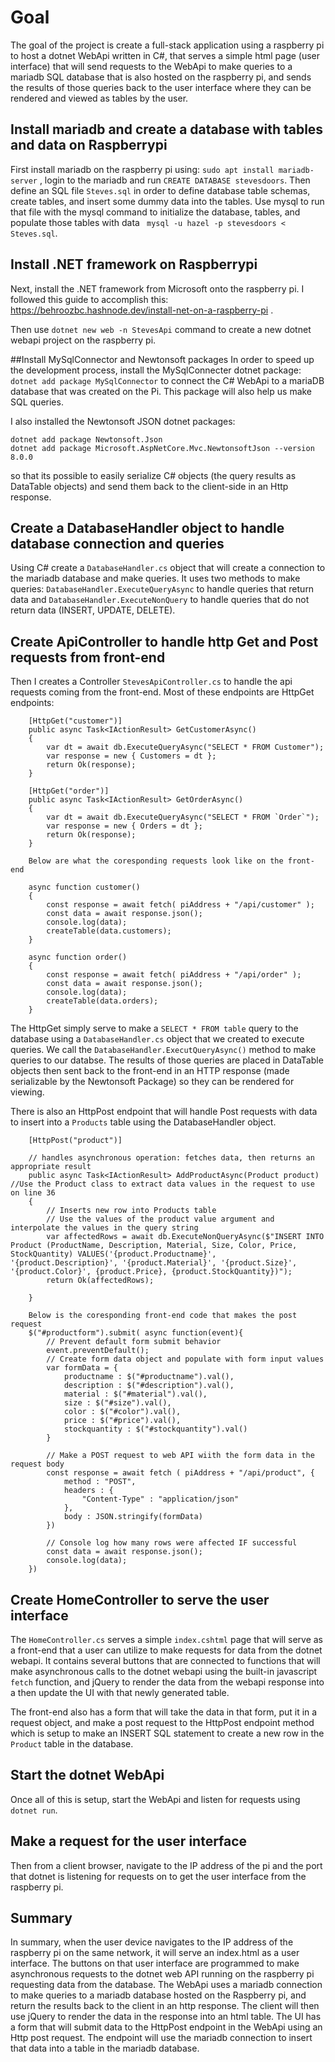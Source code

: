 # Goal

The goal of the project is create a full-stack application using a raspberry pi to host a dotnet WebApi written in C#, that serves a simple html page (user interface)
that will send requests to the WebApi to make queries to a mariadb SQL database that is also hosted on the raspberry pi, and sends the results of those queries 
back to the user interface where they can be rendered and viewed as tables by the user.

## Install mariadb and create a database with tables and data on Raspberrypi

First install mariadb on the raspberry pi using: ``` sudo apt install mariadb-server ``` , login to the mariadb and run ``` CREATE DATABASE stevesdoors ```. 
Then define an SQL file `Steves.sql` in order to define database table schemas, create tables, and insert some dummy data 
into the tables. Use mysql to run that file with the mysql command to initialize the database, tables, and populate those tables with data 
``` mysql -u hazel -p stevesdoors < Steves.sql```. 

## Install .NET framework on Raspberrypi
Next, install the .NET framework from Microsoft onto the raspberry pi. I followed this guide to accomplish this: https://behroozbc.hashnode.dev/install-net-on-a-raspberry-pi .

Then use ``` dotnet new web -n StevesApi ``` command to create a new dotnet webapi project on the
raspberry pi. 

##Install MySqlConnector and Newtonsoft packages
In order to speed up the development process, install the MySqlConnecter dotnet package:
``` dotnet add package MySqlConnector ```
to connect the C# WebApi to a mariaDB database that was created on the Pi. This package will also help us make SQL queries.

I also installed the Newtonsoft JSON dotnet packages:
```
dotnet add package Newtonsoft.Json
dotnet add package Microsoft.AspNetCore.Mvc.NewtonsoftJson --version 8.0.0
``` 
so that its possible to easily serialize C# objects (the query results as DataTable objects) and send them back to the client-side in an Http response.

## Create a DatabaseHandler object to handle database connection and queries
Using C# create a `DatabaseHandler.cs` object that will create a connection to the mariadb database and make queries.
It uses two methods to make queries: ``` DatabaseHandler.ExecuteQueryAsync ``` to handle queries that return data 
and ``` DatabaseHandler.ExecuteNonQuery ``` to handle queries that do not return data (INSERT, UPDATE, DELETE). 

## Create ApiController to handle http Get and Post requests from front-end
Then I creates a Controller `StevesApiController.cs` to handle the api requests coming from the front-end. Most of these endpoints are HttpGet endpoints:
```
    [HttpGet("customer")]
    public async Task<IActionResult> GetCustomerAsync()
    {
        var dt = await db.ExecuteQueryAsync("SELECT * FROM Customer");
        var response = new { Customers = dt };
        return Ok(response);
    }

    [HttpGet("order")]
    public async Task<IActionResult> GetOrderAsync()
    {
        var dt = await db.ExecuteQueryAsync("SELECT * FROM `Order`");
        var response = new { Orders = dt };
        return Ok(response);
    }

    Below are what the coresponding requests look like on the front-end

    async function customer() 
    {
        const response = await fetch( piAddress + "/api/customer" );
        const data = await response.json();
        console.log(data);
        createTable(data.customers);
    }
    
    async function order()
    {
        const response = await fetch( piAddress + "/api/order" );
        const data = await response.json();
        console.log(data);
        createTable(data.orders);
    }

``` 
The HttpGet simply serve to make a ``` SELECT * FROM table ``` query to the database using a `DatabaseHandler.cs` object that we created to execute queries. 
We call the ``` DatabaseHandler.ExecutQueryAsync() ``` method to make queries to our databse. The results of those 
queries are placed in DataTable objects then sent back to the front-end in an HTTP response (made serializable by the Newtonsoft Package) so they can be rendered 
for viewing.

There is also an HttpPost endpoint that will handle Post requests with data to insert into a `Products` table using the DatabaseHandler object.
```
    [HttpPost("product")]

    // handles asynchronous operation: fetches data, then returns an appropriate result 
    public async Task<IActionResult> AddProductAsync(Product product) //Use the Product class to extract data values in the request to use on line 36
    {
        // Inserts new row into Products table
        // Use the values of the product value argument and interpolate the values in the query string
        var affectedRows = await db.ExecuteNonQueryAsync($"INSERT INTO Product (ProductName, Description, Material, Size, Color, Price, StockQuantity) VALUES('{product.Productname}', '{product.Description}', '{product.Material}', '{product.Size}', '{product.Color}', {product.Price}, {product.StockQuantity})");
        return Ok(affectedRows);

    }

    Below is the coresponding front-end code that makes the post request
    $("#productform").submit( async function(event){
        // Prevent default form submit behavior
        event.preventDefault();
        // Create form data object and populate with form input values
        var formData = { 
            productname : $("#productname").val(),
            description : $("#description").val(),
            material : $("#material").val(),
            size : $("#size").val(),
            color : $("#color").val(),
            price : $("#price").val(),
            stockquantity : $("#stockquantity").val()
        }
    
        // Make a POST request to web API wiith the form data in the request body
        const response = await fetch ( piAddress + "/api/product", {
            method : "POST", 
            headers : {
                "Content-Type" : "application/json"
            },
            body : JSON.stringify(formData)
        })
        
        // Console log how many rows were affected IF successful 
        const data = await response.json();
        console.log(data);
    })
```
## Create HomeController to serve the user interface
The `HomeController.cs` serves a simple `index.cshtml` page that will serve as a front-end that a user can utilize to make requests for data from the 
dotnet webapi. It contains several buttons that are connected to functions that will make asynchronous calls to the dotnet webapi using the built-in 
javascript `fetch` function, and jQuery to render the data from the webapi response into a <table> then update the UI with that newly generated table.

The front-end also has a form that will take the data in that form, put it in a request object, and make a post request to the HttpPost endpoint method 
which is setup to make an INSERT SQL statement to create a new row in the `Product` table in the database.

## Start the dotnet WebApi
Once all of this is setup, start the WebApi and listen for requests using ``` dotnet run ```. 

## Make a request for the user interface
Then from a client browser, navigate to the IP address of the pi and the port that dotnet is listening for requests on to get the user interface from the raspberry pi. 

## Summary
In summary, when the user device navigates to the IP address of the raspberry pi on the same network, it will serve an index.html as a user interface. 
The buttons on that user interface are programmed to make asynchronous requests to the dotnet web API running on the raspberry pi requesting data from 
the database. The WebApi uses a mariadb connection to make queries to a mariadb database hosted on the Raspberry pi, and return the results back to the 
client in an http response. The client will then use jQuery to render the data in the response into an html table. The UI has a form that will submit data 
to the HttpPost endpoint in the WebApi using an Http post request. The endpoint will use the mariadb connection to insert that data into a table in the mariadb database. 
